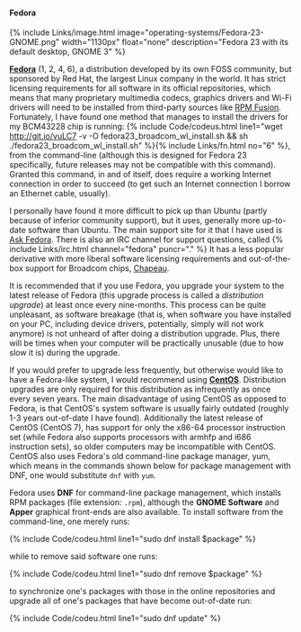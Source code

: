 #### Fedora
{% include Links/image.html image="operating-systems/Fedora-23-GNOME.png" width="1130px" float="none" description="Fedora 23 with its default desktop, GNOME 3" %}

[**Fedora**](https://getfedora.org/) (1, 2, 4, 6), a distribution developed by its own FOSS community, but sponsored by Red Hat, the largest Linux company in the world. It has strict licensing requirements for all software in its official repositories, which means that many proprietary multimedia codecs, graphics drivers and Wi-Fi drivers will need to be installed from third-party sources like [RPM Fusion](http://rpmfusion.org/). Fortunately, I have found one method that manages to install the drivers for my BCM43228 chip is running: {% include Code/codeus.html line1="wget http://git.io/vuLC7 -v -O fedora23_broadcom_wl_install.sh && sh ./fedora23_broadcom_wl_install.sh" %}{% include Links/fn.html no="6" %}, from the command-line (although this is designed for Fedora 23 specifically, future releases may not be compatible with this command). Granted this command, in and of itself, does require a working Internet connection in order to succeed (to get such an Internet connection I borrow an Ethernet cable, usually).

I personally have found it more difficult to pick up than Ubuntu (partly because of inferior community support), but it uses, generally more up-to-date software than Ubuntu. The main support site for it that I have used is [Ask Fedora](https://ask.fedoraproject.org/). There is also an IRC channel for support questions, called {% include Links/irc.html channel="fedora" puncr="." %} It has a less popular derivative with more liberal software licensing requirements and out-of-the-box support for Broadcom chips, [Chapeau](http://chapeaulinux.org/).

It is recommended that if you use Fedora, you upgrade your system to the latest release of Fedora (this upgrade process is called a *distribution upgrade*) at least once every nine-months. This process can be quite unpleasant, as software breakage (that is, when software you have installed on your PC, including device drivers, potentially, simply will not work anymore) is not unheard of after doing a distribution upgrade. Plus, there will be times when your computer will be practically unusable (due to how slow it is) during the upgrade.

If you would prefer to upgrade less frequently, but otherwise would like to have a Fedora-like system, I would recommend using [**CentOS**](https://centos.org). Distribution upgrades are only required for this distribution as infrequently as once every seven years. The main disadvantage of using CentOS as opposed to Fedora, is that CentOS's system software is usually fairly outdated (roughly 1-3 years out-of-date I have found). Additionally the latest release of CentOS (CentOS 7), has support for only the x86-64 processor instruction set (while Fedora also supports processors with armhfp and i686 instruction sets), so older computers may be incompatible with CentOS. CentOS also uses Fedora's old command-line package manager, yum, which means in the commands shown below for package management with DNF, one would substitute `dnf` with `yum`.

Fedora uses **DNF** for command-line package management, which installs RPM packages (file extension: `.rpm`), although the **GNOME Software** and **Apper** graphical front-ends are also available. To install software from the command-line, one merely runs:

{% include Code/codeu.html line1="sudo dnf install $package" %}

while to remove said software one runs:

{% include Code/codeu.html line1="sudo dnf remove $package" %}

to synchronize one's packages with those in the online repositories and upgrade all of one's packages that have become out-of-date run:

{% include Code/codeu.html line1="sudo dnf update" %}
